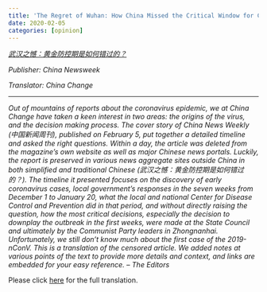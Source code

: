 ```yaml
---
title: 'The Regret of Wuhan: How China Missed the Critical Window for Controlling the Coronavirus Outbreak (link)'
date: 2020-02-05
categories: [opinion]
---
```


*[武汉之憾：黄金防控期是如何错过的？](https://matters.news/@philosophia1979/%E6%AD%A6%E6%B1%89%E4%B9%8B%E6%86%BE-%E9%BB%84%E9%87%91%E9%98%B2%E6%8E%A7%E6%9C%9F%E6%98%AF%E5%A6%82%E4%BD%95%E9%94%99%E8%BF%87%E7%9A%84-bafyreiftpewayjg2bakzcj4dzxxx767qiixsk32bp3zsgg6xrbspkzasmm)*

*Publisher: China Newsweek*

*Translator: China Change*

---

*Out of mountains of reports about the coronavirus epidemic, we at China Change have taken a keen interest in two areas: the origins of the virus, and the decision making process. The cover story of China News Weekly (中国新闻周刊), published on February 5, put together a detailed timeline and asked the right questions. Within a day, the article was deleted from the magazine’s own website as well as major Chinese news portals. Luckily, the report is preserved in various news aggregate sites outside China in both simplified and traditional Chinese (武汉之憾：黄金防控期是如何错过的？). The timeline it presented focuses on the discovery of early coronavirus cases, local government’s responses in the seven weeks from December 1 to January 20, what the local and national Center for Disease Control and Prevention did in that period, and without directly raising the question, how the most critical decisions, especially the decision to downplay the outbreak in the first weeks, were made at the State Council and ultimately by the Communist Party leaders in Zhongnanhai. Unfortunately, we still don’t know much about the first case of the 2019-nConV. This is a translation of the censored article. We added notes at various points of the text to provide more details and context, and links are embedded for your easy reference.  – The Editors*

Please click [here](https://chinachange.org/2020/02/09/the-regret-of-wuhan-how-china-missed-the-critical-window-for-controlling-the-coronavirus-outbreak/) for the full translation.

